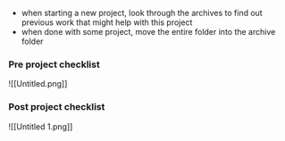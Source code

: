 - when starting a new project, look through the archives to find out previous work that might help with this project
- when done with some project, move the entire folder into the archive folder

### Pre project checklist

![[Untitled.png]]

### Post project checklist

![[Untitled 1.png]]
